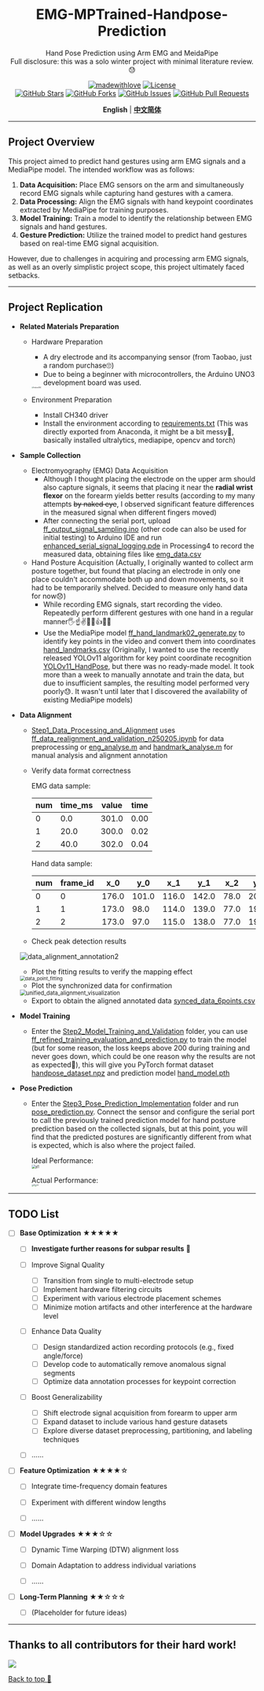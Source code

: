 <div align="center">

<h1>EMG-MPTrained-Handpose-Prediction</h1>
Hand Pose Prediction using Arm EMG and MeidaPipe<br>
Full disclosure: this was a solo winter project with minimal literature review.😓<br>

[![madewithlove](https://img.shields.io/badge/made_with-%E2%9D%A4-red?style=for-the-badge&labelColor=orange)](https://github.com/TurkeyC/EMG-MPTrained-Handpose-Prediction) [![License](https://img.shields.io/badge/LICENSE-MIT-green.svg?style=for-the-badge)](https://github.com/TurkeyC/EMG-MPTrained-Handpose-Prediction/blob/master/LICENSE)<br>
[![GitHub Stars](https://img.shields.io/github/stars/TurkeyC/EMG-MPTrained-Handpose-Prediction.svg)](https://github.com/TurkeyC/EMG-MPTrained-Handpose-Prediction/stargazers) [![GitHub Forks](https://img.shields.io/github/forks/TurkeyC/EMG-MPTrained-Handpose-Prediction.svg)](https://github.com/TurkeyC/EMG-MPTrained-Handpose-Prediction/network)  [![GitHub Issues](https://img.shields.io/github/issues/TurkeyC/EMG-MPTrained-Handpose-Prediction.svg)](https://github.com/TurkeyC/EMG-MPTrained-Handpose-Prediction/issues) [![GitHub Pull Requests](https://img.shields.io/github/issues-pr/TurkeyC/EMG-MPTrained-Handpose-Prediction.svg)](https://github.com/TurkeyC/EMG-MPTrained-Handpose-Prediction/pulls)<br>

**English** | [**中文简体**](README_zh.md)
</div>

---

## Project Overview

This project aimed to predict hand gestures using arm EMG signals and a MediaPipe model. The intended workflow was as follows:

1. **Data Acquisition:** Place EMG sensors on the arm and simultaneously record EMG signals while capturing hand gestures with a camera. 
2. **Data Processing:** Align the EMG signals with hand keypoint coordinates extracted by MediaPipe for training purposes.
3. **Model Training:** Train a model to identify the relationship between EMG signals and hand gestures.
4. **Gesture Prediction:** Utilize the trained model to predict hand gestures based on real-time EMG signal acquisition.

However, due to challenges in acquiring and processing arm EMG signals, as well as an overly simplistic project scope, this project ultimately faced setbacks.  



---



## Project Replication

- **Related Materials Preparation** 

  - Hardware Preparation
    - A dry electrode and its accompanying sensor (from Taobao, just a random purchase🙄)
    - Due to being a beginner with microcontrollers, the Arduino UNO3 development board was used.
    
    <img src=".resource/ArduinoUNO.jpg" alt="ArduinoUNO" style="zoom:20%;" />
  - Environment Preparation
    - Install CH340 driver
    - Install the environment according to [requirements.txt](requirements.txt) (This was directly exported from Anaconda, it might be a bit messy🤗, basically installed ultralytics, mediapipe, opencv and torch)

- **Sample Collection** 

  - Electromyography (EMG) Data Acquisition
    - Although I thought placing the electrode on the upper arm should also capture signals, it seems that placing it near the **radial wrist flexor** on the forearm yields better results (according to my many attempts ~~by naked eye~~, I observed significant feature differences in the measured signal when different fingers moved) 
    - After connecting the serial port, upload [ff_output_signal_sampling.ino](Arduino%26Processing4_Emg/Arduino_Part/FF_Output_Signal_Sampling/ff_output_signal_sampling.ino) (other code can also be used for initial testing) to Arduino IDE and run [enhanced_serial_signal_logging.pde](Arduino%26Processing4_Emg/Processing4_Part/Enhanced_Serial_Signal_Logging/enhanced_serial_signal_logging.pde) in Processing4 to record the measured data, obtaining files like [emg_data.csv](Cross_Modal_Action_Recognition_Training/Backup_Database_and_Model_Repository_TOP/Emg_Data/emg_data.csv)
  - Hand Posture Acquisition (Actually, I originally wanted to collect arm posture together, but found that placing an electrode in only one place couldn't accommodate both up and down movements, so it had to be temporarily shelved. Decided to measure only hand data for now😞)
    - While recording EMG signals, start recording the video. Repeatedly perform different gestures with one hand in a regular manner🖐️☝️✌️🖖🤘👍✊🫳 
    - Use the MediaPipe model [ff_hand_landmark02_generate.py](MediaPipe_HandPose/ff_hand_landmark02_generate.py) to identify key points in the video and convert them into coordinates [hand_landmarks.csv](MediaPipe_HandPose/hand_landmarks.csv) (Originally, I wanted to use the recently released YOLOv11 algorithm for key point coordinate recognition [YOLOv11_HandPose](YOLOv11_HandPose), but there was no ready-made model. It took more than a week to manually annotate and train the data, but due to insufficient samples, the resulting model performed very poorly😓. It wasn't until later that I discovered the availability of existing MediaPipe models)

- **Data Alignment** 
   - [Step1_Data_Processing_and_Alignment](Cross_Modal_Action_Recognition_Training/Step1_Data_Processing_and_Alignment) uses [ff_data_realignment_and_validation_n250205.ipynb](Cross_Modal_Action_Recognition_Training/Step1_Data_Processing_and_Alignment/ff_data_realignment_and_validation_n250205.ipynb) for data preprocessing or [eng_analyse.m](Cross_Modal_Action_Recognition_Training/Step1_Data_Processing_and_Alignment/MATLAB_Inspection_Data/eng_analyse.m) and [handmark_analyse.m](Cross_Modal_Action_Recognition_Training/Step1_Data_Processing_and_Alignment/MATLAB_Inspection_Data/handmark_analyse.m) for manual analysis and alignment annotation

   - Verify data format correctness<br>

     EMG data sample:<br>

     | num  | time_ms | value | time |
     | ---- | ------- | ----- | ---- |
     | 0    | 0.0     | 301.0 | 0.00 |
     | 1    | 20.0    | 300.0 | 0.02 |
     | 2    | 40.0    | 302.0 | 0.04 |

     Hand data sample:<br>

     | num  | frame_id | x_0   | y_0   | x_1   | y_1   | x_2  | y_2   | x_3  | y_3   | x_4  | ...  |
     | ---- | -------- | ----- | ----- | ----- | ----- | ---- | ----- | ---- | ----- | ---- | ---- |
     | 0    | 0        | 176.0 | 101.0 | 116.0 | 142.0 | 78.0 | 201.0 | 60.0 | 254.0 | 38.0 | ...  |
     | 1    | 1        | 173.0 | 98.0  | 114.0 | 139.0 | 77.0 | 199.0 | 61.0 | 256.0 | 40.0 | ...  |
     | 2    | 2        | 173.0 | 97.0  | 115.0 | 138.0 | 77.0 | 199.0 | 61.0 | 255.0 | 39.0 | ...  |

   - Check peak detection results

    ![data_alignment_annotation2](.resource/data_alignment_annotation2.png)

   - Plot the fitting results to verify the mapping effect

    <img src=".resource/data_point_fitting.png" alt="data_point_fitting" style="zoom: 67%;" />

   - Plot the synchronized data for confirmation

    <img src=".resource/unified_data_alignment_visualization.png" alt="unified_data_alignment_visualization" style="zoom:80%;" />

   - Export to obtain the aligned annotated data [synced_data_6points.csv](Cross_Modal_Action_Recognition_Training/Step1_Data_Processing_and_Alignment/synced_data_6points.csv)

- **Model Training** 
  - Enter the [Step2_Model_Training_and_Validation](Cross_Modal_Action_Recognition_Training/Step2_Model_Training_and_Validation) folder, you can use [ff_refined_training_evaluation_and_prediction.py](Cross_Modal_Action_Recognition_Training/Step2_Model_Training_and_Validation/ff_refined_training_evaluation_and_prediction.py) to train the model (but for some reason, the loss keeps above 200 during training and never goes down, which could be one reason why the results are not as expected🤔), this will give you PyTorch format dataset [handpose_dataset.npz](Cross_Modal_Action_Recognition_Training/Step2_Model_Training_and_Validation/backup_database_and_model_repository/handpose_dataset.npz) and prediction model [hand_model.pth](Cross_Modal_Action_Recognition_Training/Step2_Model_Training_and_Validation/backup_database_and_model_repository/hand_model.pth)

- **Pose Prediction** 
  - Enter the [Step3_Pose_Prediction_Implementation](Cross_Modal_Action_Recognition_Training/Step3_Pose_Prediction_Implementation) folder and run [pose_prediction.py](Cross_Modal_Action_Recognition_Training/Step3_Pose_Prediction_Implementation/pose_prediction.py). Connect the sensor and configure the serial port to call the previously trained prediction model for hand posture prediction based on the collected signals, but at this point, you will find that the predicted postures are significantly different from what is expected, which is also where the project failed.

  
    Ideal Performance: <br><img src=".resource/d1.png" alt="d1" style="zoom:50%;" /><br>
  
    Actual Performance:<br> <img src=".resource/f1.png" alt="f1" style="zoom:25%;" /><img src=".resource/f2.png" alt="f2" style="zoom:25%;" />
  

---

## TODO List

- [ ] **Base Optimization** ★★★★★

  - [ ] **Investigate further reasons for subpar results** 🤔
  - [ ] Improve Signal Quality
      - [ ] Transition from single to multi-electrode setup
      - [ ] Implement hardware filtering circuits
      - [ ] Experiment with various electrode placement schemes
      - [ ] Minimize motion artifacts and other interference at the hardware level
  - [ ] Enhance Data Quality
      - [ ] Design standardized action recording protocols (e.g., fixed angle/force)
      - [ ] Develop code to automatically remove anomalous signal segments
      - [ ] Optimize data annotation processes for keypoint correction

  - [ ] Boost Generalizability
      - [ ] Shift electrode signal acquisition from forearm to upper arm
      - [ ] Expand dataset to include various hand gesture datasets
      - [ ] Explore diverse dataset preprocessing, partitioning, and labeling techniques

  - [ ] ……

      

- [ ] **Feature Optimization** ★★★★☆

  - [ ] Integrate time-frequency domain features 
  
  - [ ] Experiment with different window lengths
  
  - [ ] ……
  
  
  
- [ ] **Model Upgrades** ★★★☆☆

  - [ ] Dynamic Time Warping (DTW) alignment loss
  - [ ] Domain Adaptation to address individual variations
  - [ ] ……



- [ ] **Long-Term Planning** ★★☆☆☆
  - [ ] (Placeholder for future ideas)



---

## Thanks to all contributors for their hard work!

<a href="https://github.com/TurkeyC/EMG-MPTrained-Handpose-Prediction/graphs/contributors" target="_blank">
  <img src="https://contrib.rocks/image?repo=TurkeyC/EMG-MPTrained-Handpose-Prediction" />
</a>

[Back to top 🚀](https://github.com/TurkeyC/EMG-MPTrained-Handpose-Prediction?tab=readme-ov-file#readme)